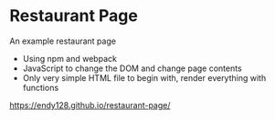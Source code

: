 # Restaurant Page

An example restaurant page
- Using npm and webpack
- JavaScript to change the DOM and change page contents
- Only very simple HTML file to begin with, render everything with functions


https://endy128.github.io/restaurant-page/